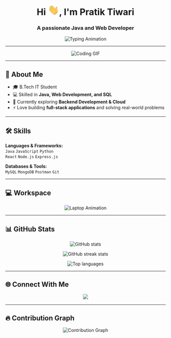<h1 align="center">Hi <img src="https://raw.githubusercontent.com/ABSphreak/ABSphreak/master/gifs/Hi.gif" width="35">, I'm Pratik Tiwari</h1>
<h3 align="center">A passionate Java and Web Developer</h3>

<p align="center">
  <img src="https://readme-typing-svg.herokuapp.com?font=Fira+Code&size=22&pause=1000&color=36BCF7&center=true&vCenter=true&width=435&lines=Java+Developer;Full+Stack+Web+Developer;Database+Enthusiast;Always+Learning+New+Things" alt="Typing Animation" />
</p>

---

<p align="center">
  <img src="https://media.giphy.com/media/qgQUggAC3Pfv687qPC/giphy.gif" width="400" alt="Coding GIF" />
</p>

---

## 🚀 About Me  
- 🎓 B.Tech IT Student  
- 💻 Skilled in **Java, Web Development, and SQL**  
- 🌱 Currently exploring **Backend Development & Cloud**  
- ⚡ Love building **full-stack applications** and solving real-world problems  

---

## 🛠️ Skills  

**Languages & Frameworks:**  
`Java` `JavaScript` `Python`  
`React` `Node.js` `Express.js`

**Databases & Tools:**  
`MySQL` `MongoDB` `Postman` `Git`

---

## 💻 Workspace  

<p align="center">
  <img src="https://media.giphy.com/media/iIqmM5tTjmpOB9mpbn/giphy.gif" width="400" alt="Laptop Animation" />
</p>

---

## 📊 GitHub Stats  

<p align="center">
  <img src="https://github-readme-stats.vercel.app/api?username=pratiktiwari001&show_icons=true&theme=tokyonight" alt="GitHub stats" />
</p>

<p align="center">
  <img src="https://github-readme-streak-stats.herokuapp.com/?user=pratiktiwari001&theme=tokyonight" alt="GitHub streak stats" />
</p>

<p align="center">
  <img src="https://github-readme-stats.vercel.app/api/top-langs/?username=pratiktiwari001&layout=compact&theme=tokyonight" alt="Top languages" />
</p>

---

## 🌐 Connect With Me  

<p align="center">
  <a href="https://linkedin.com/in/tiwaripratik222" target="_blank">
    <img src="https://img.shields.io/badge/LinkedIn-%230A66C2.svg?&style=for-the-badge&logo=linkedin&logoColor=white" />
  </a>
</p>

---

## 🔥 Contribution Graph  

<p align="center">
  <img src="https://github-readme-activity-graph.vercel.app/graph?username=pratiktiwari001&bg_color=0d1117&color=36bcf7&line=36bcf7&point=ffffff&area=true&hide_border=true" alt="Contribution Graph" />
</p>
